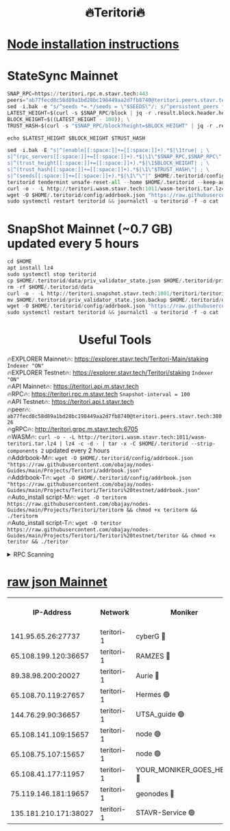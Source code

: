 <h1 align="center"> 🔥Teritori🔥</h1>


[Node installation instructions](https://github.com/obajay/nodes-Guides/tree/main/Projects/Teritori)
=

# StateSync Mainnet
```python
SNAP_RPC=https://teritori.rpc.m.stavr.tech:443
peers="ab77fecd8c58d89a1bd28bc198449aa2d7fb8740@teritori.peers.stavr.tech:38026"
sed -i.bak -e "s/^seeds *=.*/seeds = \"$SEEDS\"/; s/^persistent_peers *=.*/persistent_peers = \"$PEERS\"/" $HOME/.teritorid/config/config.toml
LATEST_HEIGHT=$(curl -s $SNAP_RPC/block | jq -r .result.block.header.height); \
BLOCK_HEIGHT=$((LATEST_HEIGHT - 100)); \
TRUST_HASH=$(curl -s "$SNAP_RPC/block?height=$BLOCK_HEIGHT" | jq -r .result.block_id.hash)

echo $LATEST_HEIGHT $BLOCK_HEIGHT $TRUST_HASH

sed -i.bak -E "s|^(enable[[:space:]]+=[[:space:]]+).*$|\1true| ; \
s|^(rpc_servers[[:space:]]+=[[:space:]]+).*$|\1\"$SNAP_RPC,$SNAP_RPC\"| ; \
s|^(trust_height[[:space:]]+=[[:space:]]+).*$|\1$BLOCK_HEIGHT| ; \
s|^(trust_hash[[:space:]]+=[[:space:]]+).*$|\1\"$TRUST_HASH\"| ; \
s|^(seeds[[:space:]]+=[[:space:]]+).*$|\1\"\"|" $HOME/.teritorid/config/config.toml
teritorid tendermint unsafe-reset-all --home $HOME/.teritorid --keep-addr-book
curl -o - -L http://teritori.wasm.stavr.tech:1011/wasm-teritori.tar.lz4 | lz4 -c -d - | tar -x -C $HOME/.teritorid --strip-components 2
wget -O $HOME/.teritorid/config/addrbook.json "https://raw.githubusercontent.com/obajay/nodes-Guides/main/Projects/Teritori/addrbook.json"
sudo systemctl restart teritorid && journalctl -u teritorid -f -o cat
```

# SnapShot Mainnet (~0.7 GB) updated every 5 hours
```python
cd $HOME
apt install lz4
sudo systemctl stop teritorid
cp $HOME/.teritorid/data/priv_validator_state.json $HOME/.teritorid/priv_validator_state.json.backup
rm -rf $HOME/.teritorid/data
curl -o - -L http://teritori.snapshot.stavr.tech:1001/teritori/teritori-snap.tar.lz4 | lz4 -c -d - | tar -x -C $HOME/.teritorid --strip-components 2
mv $HOME/.teritorid/priv_validator_state.json.backup $HOME/.teritorid/data/priv_validator_state.json
wget -O $HOME/.teritorid/config/addrbook.json "https://raw.githubusercontent.com/obajay/nodes-Guides/main/Projects/Teritori/addrbook.json"
sudo systemctl restart teritorid && journalctl -u teritorid -f -o cat
```
 <h1 align="center"> Useful Tools</h1>

🔥EXPLORER Mainnet🔥:      https://explorer.stavr.tech/Teritori-Main/staking      `Indexer "ON"` \
🔥EXPLORER Testnet🔥:        https://explorer.stavr.tech/Teritori/staking            `Indexer "ON"` \
🔥API Mainnet🔥:                   https://teritori.api.m.stavr.tech \
🔥RPC🔥:                                   https://teritori.rpc.m.stavr.tech                         `Snapshot-interval = 100` \
🔥API Testnet🔥:                     https://teritori.api.t.stavr.tech \
🔥peer🔥:                     `ab77fecd8c58d89a1bd28bc198449aa2d7fb8740@teritori.peers.stavr.tech:38026` \
🔥gRPC🔥:                                http://teritori.grpc.m.stavr.tech:6705 \
🔥WASM🔥: ```curl -o - -L http://teritori.wasm.stavr.tech:1011/wasm-teritori.tar.lz4 | lz4 -c -d - | tar -x -C $HOME/.teritorid --strip-components 2``` updated every 2 hours \
🔥Addrbook-M🔥:    ```wget -O $HOME/.teritorid/config/addrbook.json "https://raw.githubusercontent.com/obajay/nodes-Guides/main/Projects/Teritori/addrbook.json"``` \
🔥Addrbook-T🔥:    ```wget -O $HOME/.teritorid/config/addrbook.json "https://raw.githubusercontent.com/obajay/nodes-Guides/main/Projects/Teritori/Teritori%20testnet/addrbook.json"``` \
🔥Auto_install script-M🔥: ```wget -O teritorm https://raw.githubusercontent.com/obajay/nodes-Guides/main/Projects/Teritori/teritorm && chmod +x teritorm && ./teritorm``` \
🔥Auto_install script-T🔥: ```wget -O teritor https://raw.githubusercontent.com/obajay/nodes-Guides/main/Projects/Teritori/Teritori%20testnet/teritor && chmod +x teritor && ./teritor```

<details>
<summary>RPC Scanning</summary>

<h2 align="center"> We scan nodes in real time every 4 hours. And we provide the final result of RPC endpoints.
We cannot influence the operation of these nodes in any way. </h2>


```python
If Voting Power is higher than 0 --> then the Node is a validator of the network and may be subject to attack and be a potential threat to the chain.
```
```python
We marked such validators with a red symbol
```

</details>

[raw json Mainnet](https://rpc-check.teritorim.stavr.tech/teritorim/rpc-teritorim-result.json)
=



<table><tr><th>IP-Address</th><th>Network</th><th>Moniker</th><th>Latest Block Height</th><th>Earliest Block Height</th><th>Catching Up</th><th>Tx Index</th><th>Voting Power</th><th>Scan Time</th></tr><tr><td>141.95.65.26:27737</td><td>teritori-1</td><td>cyberG 🔴</td><td>7543782</td><td>4258001</td><td>False</td><td>off</td><td>867789</td><td>2024-02-22T01:51:07.737894663UTC</td></tr><tr><td>65.108.199.120:36657</td><td>teritori-1</td><td>RAMZES 🔴</td><td>7543774</td><td>5996001</td><td>False</td><td>on</td><td>779118</td><td>2024-02-22T01:50:23.591175637UTC</td></tr><tr><td>89.38.98.200:20027</td><td>teritori-1</td><td>Aurie 🔴</td><td>7543783</td><td>6864001</td><td>False</td><td>on</td><td>119694</td><td>2024-02-22T01:51:12.839290285UTC</td></tr><tr><td>65.108.70.119:27657</td><td>teritori-1</td><td>Hermes 🟢</td><td>7543783</td><td>7203180</td><td>False</td><td>on</td><td>0</td><td>2024-02-22T01:51:13.176864038UTC</td></tr><tr><td>144.76.29.90:36657</td><td>teritori-1</td><td>UTSA_guide 🟢</td><td>7543781</td><td>7208001</td><td>False</td><td>on</td><td>0</td><td>2024-02-22T01:51:03.402017748UTC</td></tr><tr><td>65.108.141.109:15657</td><td>teritori-1</td><td>node 🟢</td><td>7543782</td><td>7284986</td><td>False</td><td>on</td><td>0</td><td>2024-02-22T01:51:12.557009720UTC</td></tr><tr><td>65.108.75.107:15657</td><td>teritori-1</td><td>node 🟢</td><td>7543787</td><td>7358868</td><td>False</td><td>on</td><td>0</td><td>2024-02-22T01:51:36.258526973UTC</td></tr><tr><td>65.108.41.177:11957</td><td>teritori-1</td><td>YOUR_MONIKER_GOES_HERE 🔴</td><td>7543774</td><td>7447180</td><td>False</td><td>on</td><td>2508</td><td>2024-02-22T01:50:24.001076175UTC</td></tr><tr><td>75.119.146.181:19657</td><td>teritori-1</td><td>geonodes 🔴</td><td>7543782</td><td>7477201</td><td>False</td><td>on</td><td>37198</td><td>2024-02-22T01:51:10.197000921UTC</td></tr><tr><td>135.181.210.171:38027</td><td>teritori-1</td><td>STAVR-Service 🟢</td><td>7543771</td><td>7543201</td><td>False</td><td>on</td><td>0</td><td>2024-02-22T01:50:04.472358693UTC</td></tr></table>
